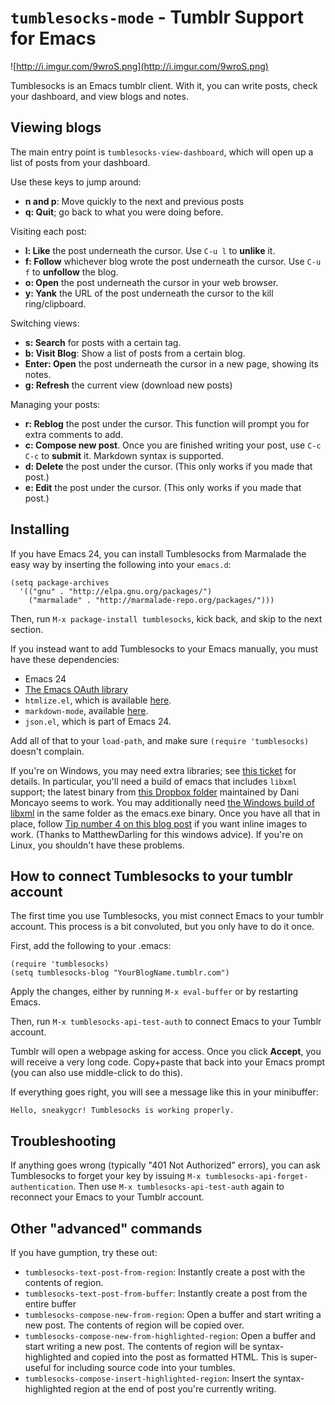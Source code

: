 `tumblesocks-mode` - Tumblr Support for Emacs
=============================================
<!-- ![http://i.imgur.com/WW6Qo.png](http://i.imgur.com/WW6Qo.png) -->
![http://i.imgur.com/9wroS.png](http://i.imgur.com/9wroS.png)

Tumblesocks is an Emacs tumblr client. With it, you can write posts,
check your dashboard, and view blogs and notes.

Viewing blogs
-------------
The main entry point is `tumblesocks-view-dashboard`, which will
open up a list of posts from your dashboard.

Use these keys to jump around:

* **n and p**: Move quickly to the next and previous posts
* **q: Quit**; go back to what you were doing before.

Visiting each post:
* **l: Like** the post underneath the cursor. Use `C-u l` to **unlike** it.
* **f: Follow** whichever blog wrote the post underneath the cursor. Use `C-u f` to **unfollow** the blog.
* **o: Open** the post underneath the cursor in your web browser.
* **y: Yank** the URL of the post underneath the cursor to the kill ring/clipboard.

Switching views:
* **s: Search** for posts with a certain tag.
* **b: Visit Blog**: Show a list of posts from a certain blog.
* **Enter: Open** the post underneath the cursor in a new page, showing its notes.
* **g: Refresh** the current view (download new posts)

Managing your posts:
* **r: Reblog** the post under the cursor. This function will prompt you for extra comments to add.
* **c: Compose new post**. Once you are finished writing your post, use `C-c C-c` to **submit** it. Markdown syntax is supported.
* **d: Delete** the post under the cursor. (This only works if you made that post.)
* **e: Edit** the post under the cursor. (This only works if you made that post.)

Installing
----------

If you have Emacs 24, you can install Tumblesocks from Marmalade the
easy way by inserting the following into your `emacs.d`:

    (setq package-archives
      '(("gnu" . "http://elpa.gnu.org/packages/")
        ("marmalade" . "http://marmalade-repo.org/packages/")))

Then, run `M-x package-install tumblesocks`, kick back, and skip to
the next section.

If you instead want to add Tumblesocks to your Emacs manually, you
must have these dependencies:

* Emacs 24
* [The Emacs OAuth library](https://github.com/psanford/emacs-oauth)
* `htmlize.el`, which is available [here](http://fly.srk.fer.hr/~hniksic/emacs/htmlize.el.cgi).
* `markdown-mode`, available [here](http://jblevins.org/projects/markdown-mode/).
* `json.el`, which is part of Emacs 24.

Add all of that to your `load-path`, and make sure `(require
'tumblesocks)` doesn't complain.

If you're on Windows, you may need extra libraries; see
[this ticket](https://github.com/gcr/tumblesocks/issues/4) for
details. In particular, you'll need a build of emacs that includes
`libxml` support; the latest binary from
[this Dropbox folder](https://www.dropbox.com/sh/7jr3vbv9tm1zod0/jPuvfrJAe8)
maintained by Dani Moncayo seems to work. You may additionally need
[the Windows build of libxml](http://sourceforge.net/projects/ezwinports/files/)
in the same folder as the emacs.exe binary. Once you have all that in
place, follow
[Tip number 4 on this blog post](http://gregorygrubbs.com/emacs/10-tips-emacs-windows/)
if you want inline images to work. (Thanks to MatthewDarling for this
windows advice). If you're on Linux, you shouldn't have these
problems.

How to connect Tumblesocks to your tumblr account
-------------------------------------------------
The first time you use Tumblesocks, you mist connect Emacs to your
tumblr account. This process is a bit convoluted, but you only have to
do it once.

First, add the following to your .emacs:

    (require 'tumblesocks)
    (setq tumblesocks-blog "YourBlogName.tumblr.com")

Apply the changes, either by running `M-x eval-buffer` or by
restarting Emacs.

Then, run `M-x tumblesocks-api-test-auth` to connect Emacs to your
Tumblr account.

Tumblr will open a webpage asking for access. Once you click
**Accept**, you will receive a very long code. Copy+paste that back
into your Emacs prompt (you can also use middle-click to do this).

If everything goes right, you will see a message like this in your
minibuffer:

    Hello, sneakygcr! Tumblesocks is working properly.

Troubleshooting
---------------
If anything goes wrong (typically "401 Not Authorized" errors), you
can ask Tumblesocks to forget your key by issuing
`M-x tumblesocks-api-forget-authentication`. Then use
`M-x tumblesocks-api-test-auth` again to reconnect your Emacs to your
Tumblr account.

Other "advanced" commands
-------------------------

If you have gumption, try these out:

* `tumblesocks-text-post-from-region`: Instantly create a post with
  the contents of region.
* `tumblesocks-text-post-from-buffer`: Instantly create a post from
  the entire buffer
* `tumblesocks-compose-new-from-region`: Open a buffer and start
  writing a new post. The contents of region will be copied over.
* `tumblesocks-compose-new-from-highlighted-region`: Open a buffer and
  start writing a new post. The contents of region will be
  syntax-highlighted and copied into the post as formatted HTML. This
  is super-useful for including source code into your tumbles.
* `tumblesocks-compose-insert-highlighted-region`: Insert the
  syntax-highlighted region at the end of post you're currently writing.
